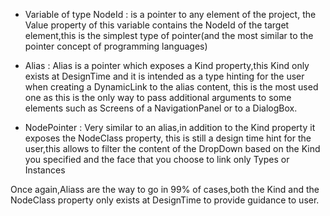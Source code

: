 

* Variable of type NodeId : is a pointer to any element of the project, the Value property of this variable contains the NodeId of the target element,this is the simplest type of pointer(and the most similar to the pointer concept of programming languages)


* Alias : Alias is a pointer which exposes a Kind property,this Kind only exists at DesignTime and it is intended as a type hinting for the user when creating a DynamicLink to the alias content, this is the most used one as this is the only way to pass additional arguments to some elements such as Screens of a NavigationPanel or to a DialogBox.


* NodePointer : Very similar to an alias,in addition to the Kind property it exposes the NodeClass property, this is still a design time hint for the user,this allows to filter the content of the DropDown based on the Kind you specified and the face that you choose to link only Types or Instances

Once again,Aliass are the way to go in 99% of cases,both the Kind and the NodeClass property only exists at DesignTime to provide guidance to user.

